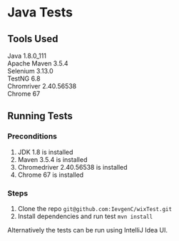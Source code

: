# Java Tests
## Tools Used
Java 1.8.0_111<br/>
Apache Maven 3.5.4<br/>
Selenium 3.13.0<br/>
TestNG 6.8<br/>
Chromriver 2.40.56538<br/>
Chrome 67

## Running Tests
### Preconditions
1. JDK 1.8 is installed
2. Maven 3.5.4 is installed
3. Chromedriver 2.40.56538 is installed
4. Chrome 67 is installed

### Steps
1. Clone the repo `git@github.com:IevgenC/wixTest.git`
2. Install dependencies and run test `mvn install`

Alternatively the tests can be run using IntelliJ Idea UI.
